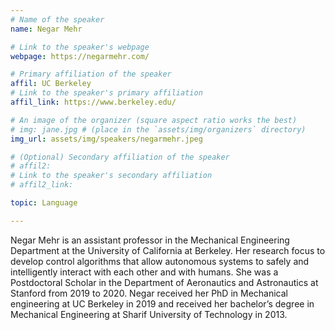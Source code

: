 ```yaml
---
# Name of the speaker
name: Negar Mehr

# Link to the speaker's webpage
webpage: https://negarmehr.com/

# Primary affiliation of the speaker
affil: UC Berkeley
# Link to the speaker's primary affiliation
affil_link: https://www.berkeley.edu/

# An image of the organizer (square aspect ratio works the best)
# img: jane.jpg # (place in the `assets/img/organizers` directory)
img_url: assets/img/speakers/negarmehr.jpeg

# (Optional) Secondary affiliation of the speaker
# affil2:
# Link to the speaker's secondary affiliation
# affil2_link:

topic: Language

---
```


<!-- Whatever you write below will show up as the speaker's bio -->

Negar Mehr is an assistant professor in the Mechanical Engineering Department at the University of California at Berkeley. Her research focus to develop control algorithms that allow autonomous systems to safely and intelligently interact with each other and with humans. She was a Postdoctoral Scholar in the Department of Aeronautics and Astronautics at Stanford from 2019 to 2020. Negar received her PhD in Mechanical engineering at UC Berkeley in 2019 and received her bachelor’s degree in Mechanical Engineering at Sharif University of Technology in 2013.
